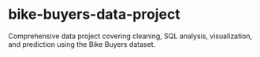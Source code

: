 # bike-buyers-data-project
Comprehensive data project covering cleaning, SQL analysis, visualization, and prediction using the Bike Buyers dataset.
